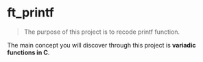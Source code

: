 # ft_printf
> The purpose of this project is to recode printf function. 

The main concept you will discover through this project is __variadic functions in C__. 
